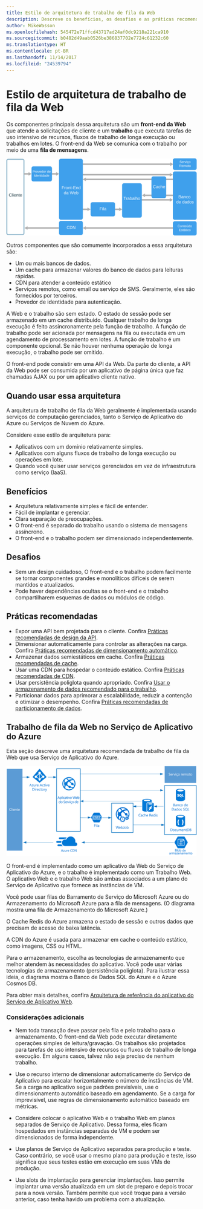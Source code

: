 ```yaml
---
title: Estilo de arquitetura de trabalho de fila da Web
description: Descreve os benefícios, os desafios e as práticas recomendadas para arquiteturas de trabalho de fila da Web no Azure
author: MikeWasson
ms.openlocfilehash: 545472e71ffcd43717ad24af0dc9218a221ca910
ms.sourcegitcommit: b0482d49aab0526be386837702e7724c61232c60
ms.translationtype: HT
ms.contentlocale: pt-BR
ms.lasthandoff: 11/14/2017
ms.locfileid: "24539794"
---
```

# <a name="web-queue-worker-architecture-style"></a>Estilo de arquitetura de trabalho de fila da Web

Os componentes principais dessa arquitetura são um **front-end da Web** que atende a solicitações de cliente e um **trabalho** que executa tarefas de uso intensivo de recursos, fluxos de trabalho de longa execução ou trabalhos em lotes.  O front-end da Web se comunica com o trabalho por meio de uma **fila de mensagens**.  

![](./images/web-queue-worker-logical.svg)

Outros componentes que são comumente incorporados a essa arquitetura são:

- Um ou mais bancos de dados. 
- Um cache para armazenar valores do banco de dados para leituras rápidas.
- CDN para atender a conteúdo estático
- Serviços remotos, como email ou serviço de SMS. Geralmente, eles são fornecidos por terceiros.
- Provedor de identidade para autenticação.

A Web e o trabalho são sem estado. O estado de sessão pode ser armazenado em um cache distribuído. Qualquer trabalho de longa execução é feito assincronamente pela função de trabalho. A função de trabalho pode ser acionada por mensagens na fila ou executada em um agendamento de processamento em lotes. A função de trabalho é um componente opcional. Se não houver nenhuma operação de longa execução, o trabalho pode ser omitido.  

O front-end pode consistir em uma API da Web. Da parte do cliente, a API da Web pode ser consumida por um aplicativo de página única que faz chamadas AJAX ou por um aplicativo cliente nativo.

## <a name="when-to-use-this-architecture"></a>Quando usar essa arquitetura

A arquitetura de trabalho de fila da Web geralmente é implementada usando serviços de computação gerenciados, tanto o Serviço de Aplicativo do Azure ou Serviços de Nuvem do Azure. 

Considere esse estilo de arquitetura para:

- Aplicativos com um domínio relativamente simples.
- Aplicativos com alguns fluxos de trabalho de longa execução ou operações em lote.
- Quando você quiser usar serviços gerenciados em vez de infraestrutura como serviço (IaaS).

## <a name="benefits"></a>Benefícios

- Arquitetura relativamente simples e fácil de entender.
- Fácil de implantar e gerenciar.
- Clara separação de preocupações.
- O front-end é separado do trabalho usando o sistema de mensagens assíncrono.
- O front-end e o trabalho podem ser dimensionado independentemente.

## <a name="challenges"></a>Desafios

- Sem um design cuidadoso, O front-end e o trabalho podem facilmente se tornar componentes grandes e monolíticos difíceis de serem mantidos e atualizados.
- Pode haver dependências ocultas se o front-end e o trabalho compartilharem esquemas de dados ou módulos de código. 

## <a name="best-practices"></a>Práticas recomendadas

- Expor uma API bem projetada para o cliente. Confira [Práticas recomendadas de design da API][api-design].
- Dimensionar automaticamente para controlar as alterações na carga. Confira [Práticas recomendadas de dimensionamento automático][autoscaling].
- Armazenar dados semiestáticos em cache. Confira [Práticas recomendadas de cache][caching].
- Usar uma CDN para hospedar o conteúdo estático. Confira [Práticas recomendadas de CDN][cdn].
- Usar persistência poliglota quando apropriado. Confira [Usar o armazenamento de dados recomendado para o trabalho][polyglot].
- Particionar dados para aprimorar a escalabilidade, reduzir a contenção e otimizar o desempenho. Confira [Práticas recomendadas de particionamento de dados][data-partition].


## <a name="web-queue-worker-on-azure-app-service"></a>Trabalho de fila da Web no Serviço de Aplicativo do Azure

Esta seção descreve uma arquitetura recomendada de trabalho de fila da Web que usa Serviço de Aplicativo do Azure. 

![](./images/web-queue-worker-physical.png)

O front-end é implementado como um aplicativo da Web do Serviço de Aplicativo do Azure, e o trabalho é implementado como um Trabalho Web. O aplicativo Web e o trabalho Web são ambas associados a um plano do Serviço de Aplicativo que fornece as instâncias de VM. 

Você pode usar filas do Barramento de Serviço do Microsoft Azure ou do Armazenamento do Microsoft Azure para a fila de mensagens. (O diagrama mostra uma fila de Armazenamento do Microsoft Azure.)

O Cache Redis do Azure armazena o estado de sessão e outros dados que precisam de acesso de baixa latência.

A CDN do Azure é usada para armazenar em cache o conteúdo estático, como imagens, CSS ou HTML.

Para o armazenamento, escolha as tecnologias de armazenamento que melhor atendem às necessidades do aplicativo. Você pode usar várias tecnologias de armazenamento (persistência poliglota). Para ilustrar essa ideia, o diagrama mostra o Banco de Dados SQL do Azure e o Azure Cosmos DB.  

Para obter mais detalhes, confira [Arquitetura de referência do aplicativo do Serviço de Aplicativo Web][scalable-web-app].

### <a name="additional-considerations"></a>Considerações adicionais

- Nem toda transação deve passar pela fila e pelo trabalho para o armazenamento. O front-end da Web pode executar diretamente operações simples de leitura/gravação. Os trabalhos são projetados para tarefas de uso intensivo de recursos ou fluxos de trabalho de longa execução. Em alguns casos, talvez não seja preciso de nenhum trabalho.

- Use o recurso interno de dimensionar automaticamente do Serviço de Aplicativo para escalar horizontalmente o número de instâncias de VM. Se a carga no aplicativo segue padrões previsíveis, use o dimensionamento automático baseado em agendamento. Se a carga for imprevisível, use regras de dimensionamento automático baseado em métricas.      

- Considere colocar o aplicativo Web e o trabalho Web em planos separados de Serviço de Aplicativo. Dessa forma, eles ficam hospedados em instâncias separadas de VM e podem ser dimensionados de forma independente. 

- Use planos de Serviço de Aplicativo separados para produção e teste. Caso contrário, se você usar o mesmo plano para produção e teste, isso significa que seus testes estão em execução em suas VMs de produção.

- Use slots de implantação para gerenciar implantações. Isso permite implantar uma versão atualizada em um slot de preparo e depois trocar para a nova versão. Também permite que você troque para a versão anterior, caso tenha havido um problema com a atualização.

<!-- links -->

[api-design]: ../../best-practices/api-design.md
[autoscaling]: ../../best-practices/auto-scaling.md
[caching]: ../../best-practices/caching.md
[cdn]: ../../best-practices/cdn.md
[data-partition]: ../../best-practices/data-partitioning.md
[polyglot]: ../design-principles/use-the-best-data-store.md
[scalable-web-app]: ../../reference-architectures/app-service-web-app/scalable-web-app.md
